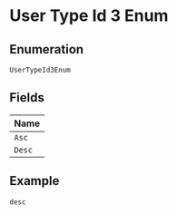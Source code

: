 
# User Type Id 3 Enum

## Enumeration

`UserTypeId3Enum`

## Fields

| Name |
|  --- |
| `Asc` |
| `Desc` |

## Example

```
desc
```

